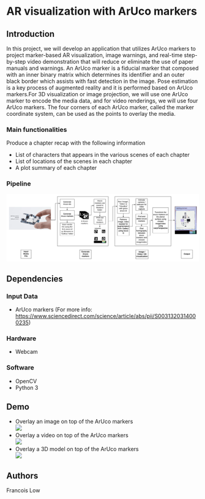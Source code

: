 # AR visualization with ArUco markers 
## Introduction
In this project, we will develop an application that utilizes ArUco markers to project marker-based AR visualization, image warnings, and real-time step-by-step video demonstration that will reduce or eliminate the use of paper manuals and warnings. An ArUco marker is a fiducial marker that composed with an inner binary matrix which determines its identifier and an outer black border which assists with fast detection in the image. Pose estimation is a key process of augmented reality and it is performed based on ArUco markers.For 3D visualization or image projection, we will use one ArUco marker to encode the media data, and for video renderings, we will use four ArUco markers. The four corners of each ArUco marker, called the marker coordinate system, can be used as the points to overlay the media.

### Main functionalities
Produce a chapter recap with the following information
- List of characters that appears in the various scenes of each chapter
- List of locations of the scenes in each chapter
- A plot summary of each chapter

### Pipeline
![](https://github.com/francelow/ARvisualize/blob/main/pipeline.png)  

## Dependencies

### Input Data
- ArUco markers (For more info: https://www.sciencedirect.com/science/article/abs/pii/S0031320314000235)

### Hardware
- Webcam  

### Software
- OpenCV 
- Python 3

## Demo

* Overlay an image on top of the ArUco markers  
![](https://github.com/francelow/ARvisualize/blob/main/visualize_img.gif)  
* Overlay a video on top of the ArUco markers  
![](https://github.com/francelow/ARvisualize/blob/main/visualize_video.gif)  
* Overlay a 3D model on top of the ArUco markers  
![](https://github.com/francelow/ARvisualize/blob/main/visualize_model.gif)  

## Authors
Francois Low
